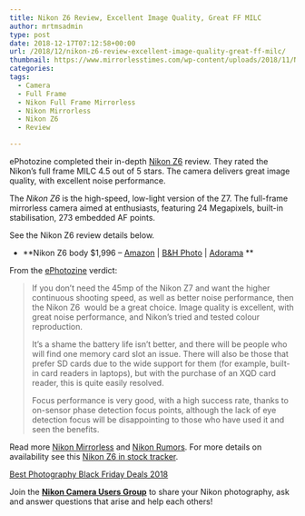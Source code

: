 ```yaml
---
title: Nikon Z6 Review, Excellent Image Quality, Great FF MILC
author: mrtmsadmin
type: post
date: 2018-12-17T07:12:58+00:00
url: /2018/12/nikon-z6-review-excellent-image-quality-great-ff-milc/
thumbnail: https://www.mirrorlesstimes.com/wp-content/uploads/2018/11/Nikon-Z6.jpg
categories:
tags:
  - Camera
  - Full Frame
  - Nikon Full Frame Mirrorless
  - Nikon Mirrorless
  - Nikon Z6
  - Review

---
```

ePhotozine completed their in-depth <a href="https://www.mirrorlesstimes.com/tags/nikon-z6/" target="_blank" rel="noopener">Nikon Z6</a> review. They rated the Nikon&#8217;s full frame MILC 4.5 out of 5 stars. The camera delivers great image quality, with excellent noise performance.

The _Nikon Z6_ is the high-speed, low-light version of the Z7. The full-frame mirrorless camera aimed at enthusiasts, featuring 24 Megapixels, built-in stabilisation, 273 embedded AF points.

See the Nikon Z6 review details below.

  * **Nikon Z6 body $1,996 – <a href="https://www.amazon.com/s/s/ref=sr_nr_p_n_availability_1?fst=p90x%3A1&rh=n%3A172282%2Cn%3A502394%2Ck%3Anikon+z6%2Cp_n_availability%3A1248801011&keywords=nikon+z6&ie=UTF8&qid=1534991636&tag=daicamnew-20" target="_blank" rel="nofollow external noopener noreferrer" data-wpel-link="external" data-amzn-asin="1534991636">Amazon</a> | <a href="https://www.bhphotovideo.com/c/search?InitialSearch=yes&N=0&Ntt=Nikon+Z6&Top+Nav-Search=&sts=ma&BI=20175&KBID=14249" target="_blank" rel="nofollow external noopener noreferrer" data-wpel-link="external">B&H Photo</a> | <a class="broken_link" href="https://adorama.evyy.net/c/63923/51926/1036?u=https%3A%2F%2Fwww.adorama.com%2Fl%2F%3Fsearchinfo%3DNikon%2BZ6" target="_blank" rel="nofollow external noopener noreferrer">Adorama</a> **

<!--more-->

From the <a href="https://www.ephotozine.com/article/nikon-z6-review-32971" target="_blank" rel="nofollow noopener">ePhotozine</a> verdict:

> If you don’t need the 45mp of the Nikon Z7 and want the higher continuous shooting speed, as well as better noise performance, then the Nikon Z6  would be a great choice. Image quality is excellent, with great noise performance, and Nikon’s tried and tested colour reproduction.
> 
> It’s a shame the battery life isn’t better, and there will be people who will find one memory card slot an issue. There will also be those that prefer SD cards due to the wide support for them (for example, built-in card readers in laptops), but with the purchase of an XQD card reader, this is quite easily resolved.
> 
> Focus performance is very good, with a high success rate, thanks to on-sensor phase detection focus points, although the lack of eye detection focus will be disappointing to those who have used it and seen the benefits.

Read more [Nikon Mirrorless][1] and <a href="https://www.dailycameranews.com/tag/nikon-rumors/" target="_blank" rel="noopener">Nikon Rumors</a>. For more details on availability see this <a href="https://www.dailycameranews.com/2018/09/nikon-z6-in-stock-availability-tracker/" target="_blank" rel="noopener">Nikon Z6 in stock tracker</a>.

[Best Photography Black Friday Deals 2018][2]

Join the <a class="ext-link" title="" href="https://www.facebook.com/groups/868201466609763/" target="_blank" rel="external nofollow noopener"><strong>Nikon Camera Users Group</strong></a> to share your Nikon photography, ask and answer questions that arise and help each others!

 [1]: https://www.mirrorlesstimes.com/tags/nikon-mirrorless/
 [2]: https://www.dailycameranews.com/2018/11/best-photography-black-friday-deals-2018/